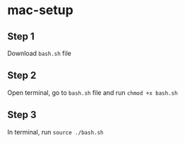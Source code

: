 # mac-setup

## Step 1
Download `bash.sh` file

## Step 2
Open terminal, go to `bash.sh` file and run `chmod +x bash.sh`

## Step 3
In terminal, run `source ./bash.sh`
